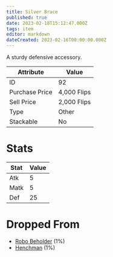 ```yaml
---
title: Silver Brace
published: true
date: 2023-02-18T15:12:47.000Z
tags: item
editor: markdown
dateCreated: 2023-02-16T00:00:00.000Z
---
```


A sturdy defensive accessory.

|Attribute|Value|
|-|-|
|ID|92|
|Purchase Price|4,000 Flips|
|Sell Price|2,000 Flips|
|Type|Other|
|Stackable|No|

# Stats
|Stat|Value|
|-|-|
|Atk|5|
|Matk|5|
|Def|25|

# Dropped From
 * [Robo Beholder](monsters/robo-beholder.md) (1%)
 * [Henchman](monsters/henchman.md) (1%)
